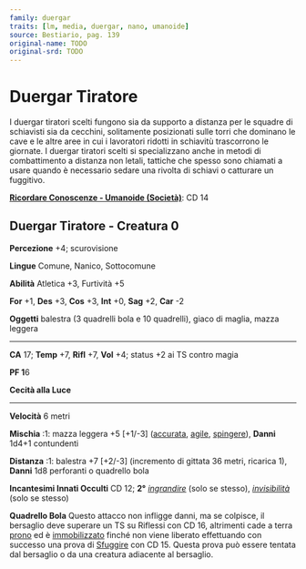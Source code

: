```yaml
---
family: duergar
traits: [lm, media, duergar, nano, umanoide]
source: Bestiario, pag. 139
original-name: TODO
original-srd: TODO
---
```


# Duergar Tiratore

I duergar tiratori scelti fungono sia da supporto a distanza per le squadre di
schiavisti sia da cecchini, solitamente posizionati sulle torri che dominano le
cave e le altre aree in cui i lavoratori ridotti in schiavitù trascorrono le
giornate. I duergar tiratori scelti si specializzano anche in metodi di
combattimento a distanza non letali, tattiche che spesso sono chiamati a usare
quando è necessario sedare una rivolta di schiavi o catturare un fuggitivo.

**[Ricordare Conoscenze - Umanoide (Società)](/azioni/abilita/ricordare-conoscenze)**:
CD 14

## Duergar Tiratore - Creatura 0

**Percezione** +4; scurovisione

**Lingue** Comune, Nanico, Sottocomune

**Abilità** Atletica +3, Furtività +5

**For** +1, **Des** +3, **Cos** +3, **Int** +0, **Sag** +2, **Car** -2

**Oggetti** balestra (3 quadrelli bola e 10 quadrelli), giaco di maglia, mazza
leggera

---

**CA** 17; **Temp** +7, **Rifl** +7, **Vol** +4; status +2 ai TS contro magia

**PF 1**6

**Cecità alla Luce**

---

**Velocità** 6 metri

**Mischia** :1: mazza leggera +5 \[+1/-3] ([accurata](/tratti/accurata),
[agile](/tratti/agile), [spingere](/tratti/spingere)), **Danni** 1d4+1
contundenti

**Distanza** :1: balestra +7 \[+2/-3] (incremento di gittata 36 metri, ricarica
1), **Danni** 1d8 perforanti o quadrello bola

**Incantesimi Innati Occulti** CD 12; **2°**
_[ingrandire](/incantesimi/ingrandire)_ (solo se stesso),
_[invisibilità](/incantesimi/invisibilita)_ (solo se stesso)

**Quadrello Bola** Questo attacco non infligge danni, ma se colpisce, il
bersaglio deve superare un TS su Riflessi con CD 16, altrimenti cade a terra
[prono](/condizioni/prono) ed è [immobilizzato](/condizioni/immobilizzato)
finché non viene liberato effettuando con successo una prova di
[Sfuggire](/azioni/base/sfuggire) con CD 15. Questa prova può essere tentata dal
bersaglio o da una creatura adiacente al bersaglio.
